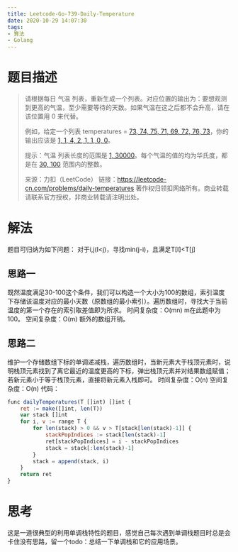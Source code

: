 ```yaml
---
title: Leetcode-Go-739-Daily-Temperature
date: 2020-10-29 14:07:30
tags:
- 算法
- Golang
---
```

# 题目描述
> 请根据每日 气温 列表，重新生成一个列表。对应位置的输出为：要想观测到更高的气温，至少需要等待的天数。如果气温在这之后都不会升高，请在该位置用 0 来代替。
> 
> 例如，给定一个列表 temperatures = [73, 74, 75, 71, 69, 72, 76, 73]()，你的输出应该是 [1, 1, 4, 2, 1, 1, 0, 0]()。
> 
> 提示：气温 列表长度的范围是 [1, 30000]()。每个气温的值的均为华氏度，都是在 [30, 100]() 范围内的整数。
> 
> 来源：力扣（LeetCode）
> 链接：https://leetcode-cn.com/problems/daily-temperatures
> 著作权归领扣网络所有。商业转载请联系官方授权，非商业转载请注明出处。
# 解法
题目可归纳为如下问题：
对于i,j(I\<j)，寻找min(j-i)，且满足T[I]\<T[j]
## 思路一
既然温度满足30-100这个条件，我们可以构造一个大小为100的数组，索引温度下存储该温度对应的最小天数（原数组的最小索引）。遍历数组时，寻找大于当前温度的第一个存在的索引取差值即为所求。
时间复杂度：O(mn) m在此题中为100。
空间复杂度：O(m) 额外的数组开销。

## 思路二
维护一个存储数组下标的单调递减栈，遍历数组时，当新元素大于栈顶元素时，说明栈顶元素找到了离它最近的温度更高的下标，弹出栈顶元素并对结果数组赋值；若新元素小于等于栈顶元素，直接将新元素入栈即可。
时间复杂度：O(n)
空间复杂度：O(n)
代码：
```js
func dailyTemperatures(T []int) []int {
	ret := make([]int, len(T))
	var stack []int
	for i, v := range T {
		for len(stack) > 0 && v > T[stack[len(stack)-1]] {
			stackPopIndices := stack[len(stack)-1]
			ret[stackPopIndices] = i - stackPopIndices
			stack = stack[:len(stack)-1]
		}
		stack = append(stack, i)
	}
	return ret
}
```
# 思考
这是一道很典型的利用单调栈特性的题目，感觉自己每次遇到单调栈题目时总是会卡住没有思路，留一个todo：总结一下单调栈和它的应用场景。


